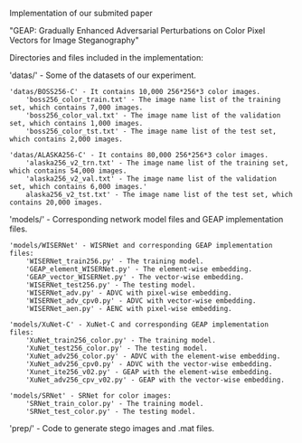 Implementation of our submited paper

"GEAP: Gradually Enhanced Adversarial Perturbations on Color Pixel Vectors for Image Steganography"

Directories and files included in the implementation:


'datas/' - Some of the datasets of our experiment.
    
    'datas/BOSS256-C' - It contains 10,000 256*256*3 color images.
        'boss256_color_train.txt' - The image name list of the training set, which contains 7,000 images.
        'boss256_color_val.txt' - The image name list of the validation set, which contains 1,000 images.
        'boss256_color_tst.txt' - The image name list of the test set, which contains 2,000 images.
    
    'datas/ALASKA256-C' - It contains 80,000 256*256*3 color images.
        'alaska256_v2_trn.txt' - The image name list of the training set, which contains 54,000 images. 
        'alaska256_v2_val.txt' - The image name list of the validation set, which contains 6,000 images.'
        alaska256_v2_tst.txt' - The image name list of the test set, which contains 20,000 images.

'models/' - Corresponding network model files and GEAP implementation files.

    'models/WISERNet' - WISRNet and corresponding GEAP implementation files:
        'WISERNet_train256.py' - The training model.
        'GEAP_element_WISERNet.py' - The element-wise embedding.
        'GEAP_vector_WISERNet.py' - The vector-wise embedding.
        'WISERNet_test256.py' - The testing model. 
        'WISERNet_adv.py' - ADVC with pixel-wise embedding.
        'WISERNet_adv_cpv0.py' - ADVC with vector-wise embedding.
        'WISERNet_aen.py' - AENC with pixel-wise embedding.
        
    'models/XuNet-C' - XuNet-C and corresponding GEAP implementation files:
        'XuNet_train256_color.py' - The training model.
        'XuNet_test256_color.py' - The testing model.
        'XuNet_adv256_color.py' - ADVC with the element-wise embedding.
        'XuNet_adv256_cpv0.py' - ADVC with the vector-wise embedding.
        'Xunet_ite256_v02.py' - GEAP with the element-wise embedding.
        'XuNet_adv256_cpv_v02.py' - GEAP with the vector-wise embedding.
        
    'models/SRNet' - SRNet for color images:
        'SRNet_train_color.py' - The training model.
        'SRNet_test_color.py' - The testing model.


'prep/' - Code to generate stego images and .mat files.



